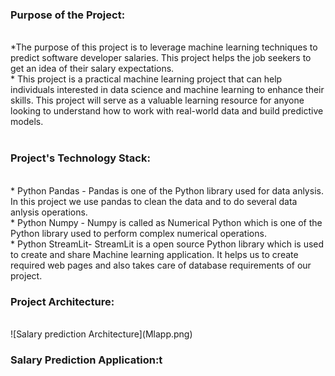 <h3>Purpose of the Project:</h3>
<br>
                     *The purpose of this project is to leverage machine learning techniques to predict software developer salaries. This project helps the job seekers to get an idea of their salary expectations.
                     <br>
                     * This project is a practical machine learning project that can help individuals interested in data science and machine learning to enhance their skills. This project will serve as a valuable                           learning resource for anyone looking to understand how to work with real-world data and build predictive models.
                     <br>
                     <br>
<h3>Project's Technology Stack:</h3><br>
                     * Python Pandas - Pandas is one of the Python library used for data anlysis. In this project we use pandas to clean the data and to do several data anlysis operations.
                     <br>
                     * Python Numpy - Numpy is called as Numerical Python which is one of the Python library used to perform complex numerical operations.
                     <br>
                     * Python StreamLit- StreamLit is a open source Python library which is used to create and share Machine learning application. It helps us to create required web pages and also takes care of database requirements of our project.
<br>
<h3>Project Architecture: </h3>
<br>
![Salary prediction Architecture](Mlapp.png)
<br>
<h3>Salary Prediction Application:t</h3>


